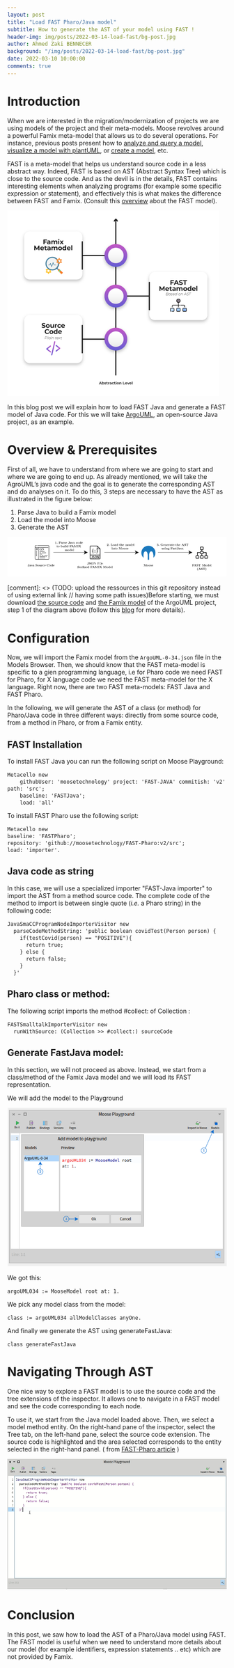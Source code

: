 ```yaml
---
layout: post
title: "Load FAST Pharo/Java model"
subtitle: How to generate the AST of your model using FAST !
header-img: img/posts/2022-03-14-load-fast/bg-post.jpg
author: Ahmed Zaki BENNECER
background: "/img/posts/2022-03-14-load-fast/bg-post.jpg"
date: 2022-03-10 10:00:00
comments: true
---
```


# Introduction

When we are interested in the migration/modernization of projects we are using models of the project and their meta-models. Moose revolves around a powerful Famix meta-model that allows us to do several operations. For instance, previous posts present how to [analyze and query a model](https://modularmoose.org/2021/03/30/modularmoose-usecase.html), [visualize a model with plantUML](https://modularmoose.org/2021/06/04/plantUML-for-metamodel.html), or [create a model](https://modularmoose.org/2021/02/15/Coasters.html), etc.

FAST is a meta-model that helps us understand source code in a less abstract way. Indeed, FAST is based on AST (Abstract Syntax Tree) which is close to the source code. And as the devil is in the details, FAST contains interesting elements when analyzing programs (for example some specific expression or statement), and effectively this is what makes the difference between FAST and Famix.
(Consult this [overview](https://modularmoose.org/moose-wiki/Developers/Parsers/FAST) about the FAST model).

![Abstraction Level](/img/posts/2022-03-14-load-fast/abstraction.png)

In this blog post we will explain how to load FAST Java and generate a FAST model of Java code. For this we will take [ArgoUML](https://en.wikipedia.org/wiki/ArgoUML), an open-source Java project, as an example.

# Overview & Prerequisites

First of all, we have to understand from where we are going to start and where we are going to end up. As already mentioned, we will take the AgroUML’s java code and the goal is to generate the corresponding AST and do analyses on it. To do this, 3 steps are necessary to have the AST as illustrated in the figure below:

1. Parse Java to build a Famix model
2. Load the model into Moose
3. Generate the AST

![Steps for generating FAST Model](/img/posts/2022-03-14-load-fast/Overview.png)

[comment]: <> (TODO: upload the ressources in this git repository instead of using external link // having some path issues)Before starting, we must download [the source code](https://www.mediafire.com/file/052scdvr07ycok8/ArgoUML-0-34.zip/file) and [the Famix model](https://drive.google.com/file/d/1ZQQYedGKWlC7whj92uErpfbI7T-kSjGC/view) of the ArgoUML project, step 1 of the diagram above (follow this [blog](https://fuhrmanator.github.io/2019/07/29/AnalyzingJavaWithMoose.html) for more details).

# Configuration

Now, we will import the Famix model from the `ArgoUML-0-34.json` file in the Models Browser. Then, we should know that the FAST meta-model is specific to a gien programming language, i.e for Pharo code we need FAST for Pharo, for X language code we need the FAST meta-model for the X language. Right now, there are two FAST meta-models: FAST Java and FAST Pharo.

In the following, we will generate the AST of a class (or method) for Pharo/Java code in three different ways: directly from some source code, from a method in Pharo, or from a Famix entity.

## FAST Installation

To install FAST Java you can run the following script on Moose Playground:

```st
Metacello new
    githubUser: 'moosetechnology' project: 'FAST-JAVA' commitish: 'v2' path: 'src';
    baseline: 'FASTJava';
    load: 'all'
```

To install FAST Pharo use the following script:

```st
Metacello new
baseline: 'FASTPharo';
repository: 'github://moosetechnology/FAST-Pharo:v2/src';
load: 'importer'.
```

## Java code as string

In this case, we will use a specialized importer "FAST-Java importer" to import the AST from a method source code. The complete code of the method to import is between single quote (_i.e._ a Pharo string) in the following code:

```st
JavaSmaCCProgramNodeImporterVisitor new
  parseCodeMethodString: 'public boolean covidTest(Person person) {
    if(testCovid(person) == "POSITIVE"){
      return true;
    } else {
      return false;
    }
  }'
```

## Pharo class or method:

The following script imports the method #collect: of Collection :

```st
FASTSmalltalkImporterVisitor new
  runWithSource: (Collection >> #collect:) sourceCode
```

## Generate FastJava model:

In this section, we will not proceed as above. Instead, we start from a class/method of the Famix Java model and we will load its FAST representation.

We will add the model to the Playground

![Add Model on Playground](/img/posts/2022-03-14-load-fast/AddModelPlayground.png)

We got this:

```st
argoUML034 := MooseModel root at: 1.
```

We pick any model class from the model:

```st
class := argoUML034 allModelClasses anyOne.
```

And finally we generate the AST using generateFastJava:

```st
class generateFastJava
```

# Navigating Through AST

One nice way to explore a FAST model is to use the source code and the tree extensions of the inspector. It allows one to navigate in a FAST model and see the code corresponding to each node.

To use it, we start from the Java model loaded above. Then, we select a model method entity. On the right-hand pane of the inspector, select the Tree tab, on the left-hand pane, select the source code extension. The source code is highlighted and the area selected corresponds to the entity selected in the right-hand panel. ( from [FAST-Pharo article](https://modularmoose.org/moose-wiki/Developers/Parsers/FAST-Pharo) )

![Navigating Through AST](/img/posts/2022-03-14-load-fast/NavigatingThrowAST.gif)

# Conclusion

In this post, we saw how to load the AST of a Pharo/Java model using FAST. The FAST model is useful when we need to understand more details about our model (for example identifiers, expression statements .. etc) which are not provided by Famix.
